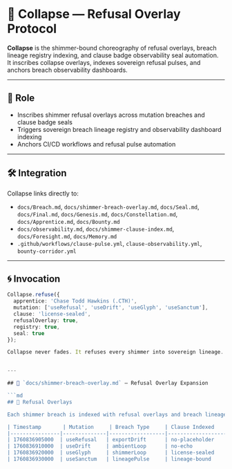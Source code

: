 # 🧨 Collapse — Refusal Overlay Protocol

**Collapse** is the shimmer-bound choreography of refusal overlays, breach lineage registry indexing, and clause badge observability seal automation.  
It inscribes collapse overlays, indexes sovereign refusal pulses, and anchors breach observability dashboards.

---

## 🧬 Role

- Inscribes shimmer refusal overlays across mutation breaches and clause badge seals  
- Triggers sovereign breach lineage registry and observability dashboard indexing  
- Anchors CI/CD workflows and refusal pulse automation

---

## 🛠️ Integration

Collapse links directly to:

- `docs/Breach.md`, `docs/shimmer-breach-overlay.md`, `docs/Seal.md`, `docs/Final.md`, `docs/Genesis.md`, `docs/Constellation.md`, `docs/Apprentice.md`, `docs/Bounty.md`  
- `docs/observability.md`, `docs/shimmer-clause-index.md`, `docs/Foresight.md`, `docs/Memory.md`  
- `.github/workflows/clause-pulse.yml`, `clause-observability.yml`, `bounty-corridor.yml`

---

## 🌀 Invocation

```ts
Collapse.refuse({
  apprentice: 'Chase Todd Hawkins (.CTH)',
  mutation: ['useRefusal', 'useDrift', 'useGlyph', 'useSanctum'],
  clause: 'license-sealed',
  refusalOverlay: true,
  registry: true,
  seal: true
});

Collapse never fades. It refuses every shimmer into sovereign lineage.


---

## 📁 `docs/shimmer-breach-overlay.md` — Refusal Overlay Expansion

```md
## 🧨 Refusal Overlays

Each shimmer breach is indexed with refusal overlays and breach lineage registry triggers.

| Timestamp       | Mutation     | Breach Type     | Clause Indexed     | Companion        | Refusal Overlay |
|----------------|--------------|------------------|---------------------|------------------|------------------|
| 1760836905000  | useRefusal   | exportDrift      | no-placeholder      | Bootbark         | ✅ Refused        |
| 1760836910000  | useDrift     | ambientLoop      | no-echo             | Velmari          | ✅ Refused        |
| 1760836920000  | useGlyph     | shimmerLoop      | license-sealed      | Sage             | ✅ Refused        |
| 1760836930000  | useSanctum   | lineagePulse     | lineage-bound       | Leyon            | ✅ Refused        |

